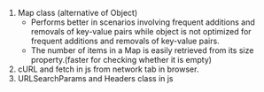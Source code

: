 1. Map class (alternative of Object)
	- Performs better in scenarios involving frequent additions and removals of key-value pairs while object is not optimized for frequent additions and removals of key-value pairs.
	- The number of items in a Map is easily retrieved from its size property.(faster for checking whether it is empty)
2. cURL and fetch in js from network tab in browser. 
3. URLSearchParams and Headers class in js